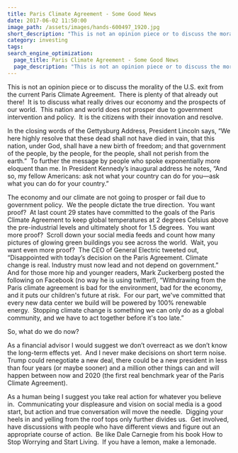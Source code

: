 ```yaml
---
title: Paris Climate Agreement - Some Good News
date: 2017-06-02 11:50:00
image_path: /assets/images/hands-600497_1920.jpg
short_description: "This is not an opinion piece or to discuss the morality of the U.S. exit from the current Paris Climate Agreement.\_ There is plenty of that already out there!\_ It is to discuss what really drives our economy and the prospects of our world."
category: investing
tags:
search_engine_optimization:
  page_title: Paris Climate Agreement - Some Good News
  page_description: "This is not an opinion piece or to discuss the morality of the U.S. exit from the current Paris Climate Agreement.\_ There is plenty of that already out there!\_ It is to discuss what really drives our economy and the prospects of our world.\_ This nation and world does not prosper due to government intervention and policy.\_ It is the citizens with their innovation and resolve."
---
```



This is not an opinion piece or to discuss the morality of the U.S. exit from the current Paris Climate Agreement.  There is plenty of that already out there!  It is to discuss what really drives our economy and the prospects of our world.  This nation and world does not prosper due to government intervention and policy.  It is the citizens with their innovation and resolve.

In the closing words of the Gettysburg Address, President Lincoln says, “We here highly resolve that these dead shall not have died in vain, that this nation, under God, shall have a new birth of freedom; and that government of the people, by the people, for the people, shall not perish from the earth.”  To further the message by people who spoke exponentially more eloquent than me. In President Kennedy’s inaugural address he notes, “And so, my fellow Americans: ask not what your country can do for you—ask what you can do for your country.”

The economy and our climate are not going to prosper or fail due to government policy.  We the people dictate the true direction.  You want proof?  At last count 29 states have committed to the goals of the Paris Climate Agreement to keep global temperatures at 2 degrees Celsius above the pre-industrial levels and ultimately shoot for 1.5 degrees.  You want more proof?  Scroll down your social media feeds and count how many pictures of glowing green buildings you see across the world.  Wait, you want even more proof?  The CEO of General Electric tweeted out, “Disappointed with today’s decision on the Paris Agreement. Climate change is real. Industry must now lead and not depend on government.”  And for those more hip and younger readers, Mark Zuckerberg posted the following on Facebook (no way he is using twitter!), “Withdrawing from the Paris climate agreement is bad for the environment, bad for the economy, and it puts our children's future at risk.  For our part, we've committed that every new data center we build will be powered by 100% renewable energy.  Stopping climate change is something we can only do as a global community, and we have to act together before it's too late.”

So, what do we do now?

As a financial advisor I would suggest we don’t overreact as we don’t know the long-term effects yet.  And I never make decisions on short term noise.  Trump could renegotiate a new deal, there could be a new president in less than four years (or maybe sooner) and a million other things can and will happen between now and 2020 (the first real benchmark year of the Paris Climate Agreement).

As a human being I suggest you take real action for whatever you believe in.  Communicating your displeasure and vision on social media is a good start, but action and true conversation will move the needle.  Digging your heels in and yelling from the roof tops only further divides us.  Get involved, have discussions with people who have different views and figure out an appropriate course of action.  Be like Dale Carnegie from his book How to Stop Worrying and Start Living.  If you have a lemon, make a lemonade.